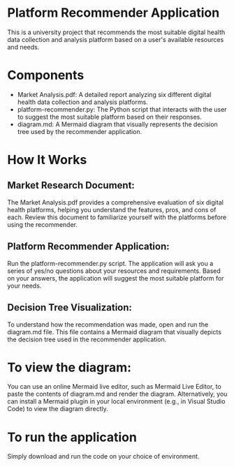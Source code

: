 # Platform Recommender Application
This is a university project that recommends the most suitable digital health data collection and analysis platform based on a user's available resources and needs.

# Components
- Market Analysis.pdf: A detailed report analyzing six different digital health data collection and analysis platforms.
- platform-recommender.py: The Python script that interacts with the user to suggest the most suitable platform based on their responses.
- diagram.md: A Mermaid diagram that visually represents the decision tree used by the recommender application.

# How It Works
## Market Research Document:
The Market Analysis.pdf provides a comprehensive evaluation of six digital health platforms, helping you understand the features, pros, and cons of each. Review this document to familiarize yourself with the platforms before using the recommender.

## Platform Recommender Application:
Run the platform-recommender.py script. The application will ask you a series of yes/no questions about your resources and requirements. Based on your answers, the application will suggest the most suitable platform for your needs.

## Decision Tree Visualization:
To understand how the recommendation was made, open and run the diagram.md file. This file contains a Mermaid diagram that visually depicts the decision tree used in the recommender application.

# To view the diagram:
You can use an online Mermaid live editor, such as Mermaid Live Editor, to paste the contents of diagram.md and render the diagram.
Alternatively, you can install a Mermaid plugin in your local environment (e.g., in Visual Studio Code) to view the diagram directly.

# To run the application
Simply download and run the code on your choice of environment.
